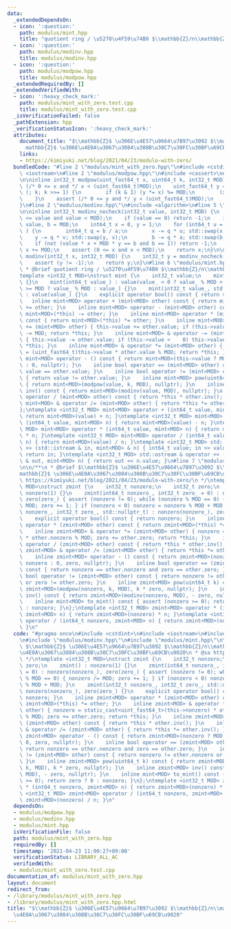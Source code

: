 ```yaml
---
data:
  _extendedDependsOn:
  - icon: ':question:'
    path: modulus/mint.hpp
    title: "quotient ring / \u5270\u4F59\u74B0 $\\mathbb{Z}/n\\mathbb{Z}$"
  - icon: ':question:'
    path: modulus/modinv.hpp
    title: modulus/modinv.hpp
  - icon: ':question:'
    path: modulus/modpow.hpp
    title: modulus/modpow.hpp
  _extendedRequiredBy: []
  _extendedVerifiedWith:
  - icon: ':heavy_check_mark:'
    path: modulus/mint_with_zero.test.cpp
    title: modulus/mint_with_zero.test.cpp
  _isVerificationFailed: false
  _pathExtension: hpp
  _verificationStatusIcon: ':heavy_check_mark:'
  attributes:
    document_title: "$\\mathbb{Z}$ \u306E\u4E57\u9664\u7B97\u3092 $\\mathbb{Z}/n\\\
      mathbb{Z}$ \u306E\u4E0A\u3067\u3084\u308B\u30C7\u30FC\u30BF\u69CB\u9020"
    links:
    - https://kimiyuki.net/blog/2021/04/23/modulo-with-zero/
  bundledCode: "#line 2 \"modulus/mint_with_zero.hpp\"\n#include <cstdint>\n#include\
    \ <iostream>\n#line 2 \"modulus/modpow.hpp\"\n#include <cassert>\n#line 4 \"modulus/modpow.hpp\"\
    \n\ninline int32_t modpow(uint_fast64_t x, uint64_t k, int32_t MOD) {\n    assert\
    \ (/* 0 <= x and */ x < (uint_fast64_t)MOD);\n    uint_fast64_t y = 1;\n    for\
    \ (; k; k >>= 1) {\n        if (k & 1) (y *= x) %= MOD;\n        (x *= x) %= MOD;\n\
    \    }\n    assert (/* 0 <= y and */ y < (uint_fast64_t)MOD);\n    return y;\n\
    }\n#line 2 \"modulus/modinv.hpp\"\n#include <algorithm>\n#line 5 \"modulus/modinv.hpp\"\
    \n\ninline int32_t modinv_nocheck(int32_t value, int32_t MOD) {\n    assert (0\
    \ <= value and value < MOD);\n    if (value == 0) return -1;\n    int64_t a =\
    \ value, b = MOD;\n    int64_t x = 0, y = 1;\n    for (int64_t u = 1, v = 0; a;\
    \ ) {\n        int64_t q = b / a;\n        x -= q * u; std::swap(x, u);\n    \
    \    y -= q * v; std::swap(y, v);\n        b -= q * a; std::swap(b, a);\n    }\n\
    \    if (not (value * x + MOD * y == b and b == 1)) return -1;\n    if (x < 0)\
    \ x += MOD;\n    assert (0 <= x and x < MOD);\n    return x;\n}\n\ninline int32_t\
    \ modinv(int32_t x, int32_t MOD) {\n    int32_t y = modinv_nocheck(x, MOD);\n\
    \    assert (y != -1);\n    return y;\n}\n#line 6 \"modulus/mint.hpp\"\n\n/**\n\
    \ * @brief quotient ring / \u5270\u4F59\u74B0 $\\mathbb{Z}/n\\mathbb{Z}$\n */\n\
    template <int32_t MOD>\nstruct mint {\n    int32_t value;\n    mint() : value()\
    \ {}\n    mint(int64_t value_) : value(value_ < 0 ? value_ % MOD + MOD : value_\
    \ >= MOD ? value_ % MOD : value_) {}\n    mint(int32_t value_, std::nullptr_t)\
    \ : value(value_) {}\n    explicit operator bool() const { return value; }\n \
    \   inline mint<MOD> operator + (mint<MOD> other) const { return mint<MOD>(*this)\
    \ += other; }\n    inline mint<MOD> operator - (mint<MOD> other) const { return\
    \ mint<MOD>(*this) -= other; }\n    inline mint<MOD> operator * (mint<MOD> other)\
    \ const { return mint<MOD>(*this) *= other; }\n    inline mint<MOD> & operator\
    \ += (mint<MOD> other) { this->value += other.value; if (this->value >= MOD) this->value\
    \ -= MOD; return *this; }\n    inline mint<MOD> & operator -= (mint<MOD> other)\
    \ { this->value -= other.value; if (this->value <    0) this->value += MOD; return\
    \ *this; }\n    inline mint<MOD> & operator *= (mint<MOD> other) { this->value\
    \ = (uint_fast64_t)this->value * other.value % MOD; return *this; }\n    inline\
    \ mint<MOD> operator - () const { return mint<MOD>(this->value ? MOD - this->value\
    \ : 0, nullptr); }\n    inline bool operator == (mint<MOD> other) const { return\
    \ value == other.value; }\n    inline bool operator != (mint<MOD> other) const\
    \ { return value != other.value; }\n    inline mint<MOD> pow(uint64_t k) const\
    \ { return mint<MOD>(modpow(value, k, MOD), nullptr); }\n    inline mint<MOD>\
    \ inv() const { return mint<MOD>(modinv(value, MOD), nullptr); }\n    inline mint<MOD>\
    \ operator / (mint<MOD> other) const { return *this * other.inv(); }\n    inline\
    \ mint<MOD> & operator /= (mint<MOD> other) { return *this *= other.inv(); }\n\
    };\ntemplate <int32_t MOD> mint<MOD> operator + (int64_t value, mint<MOD> n) {\
    \ return mint<MOD>(value) + n; }\ntemplate <int32_t MOD> mint<MOD> operator -\
    \ (int64_t value, mint<MOD> n) { return mint<MOD>(value) - n; }\ntemplate <int32_t\
    \ MOD> mint<MOD> operator * (int64_t value, mint<MOD> n) { return mint<MOD>(value)\
    \ * n; }\ntemplate <int32_t MOD> mint<MOD> operator / (int64_t value, mint<MOD>\
    \ n) { return mint<MOD>(value) / n; }\ntemplate <int32_t MOD> std::istream & operator\
    \ >> (std::istream & in, mint<MOD> & n) { int64_t value; in >> value; n = value;\
    \ return in; }\ntemplate <int32_t MOD> std::ostream & operator << (std::ostream\
    \ & out, mint<MOD> n) { return out << n.value; }\n#line 7 \"modulus/mint_with_zero.hpp\"\
    \n\n/**\n * @brief $\\mathbb{Z}$ \u306E\u4E57\u9664\u7B97\u3092 $\\mathbb{Z}/n\\\
    mathbb{Z}$ \u306E\u4E0A\u3067\u3084\u308B\u30C7\u30FC\u30BF\u69CB\u9020\n * @sa\
    \ https://kimiyuki.net/blog/2021/04/23/modulo-with-zero/\n */\ntemplate <int32_t\
    \ MOD>\nstruct zmint {\n    int32_t nonzero;\n    int32_t zero;\n    zmint() :\
    \ nonzero(1) {}\n    zmint(int64_t nonzero_, int32_t zero_ = 0) : nonzero(nonzero_),\
    \ zero(zero_) { assert (nonzero != 0); while (nonzero % MOD == 0) { nonzero /=\
    \ MOD; zero += 1; } if (nonzero < 0) nonzero = nonzero % MOD + MOD; }\n    zmint(int32_t\
    \ nonzero_, int32_t zero_, std::nullptr_t) : nonzero(nonzero_), zero(zero_) {}\n\
    \    explicit operator bool() const { return nonzero; }\n    inline zmint<MOD>\
    \ operator * (zmint<MOD> other) const { return zmint<MOD>(*this) *= other; }\n\
    \    inline zmint<MOD> & operator *= (zmint<MOD> other) { nonzero = static_cast<uint_fast64_t>(this->nonzero)\
    \ * other.nonzero % MOD; zero += other.zero; return *this; }\n    inline zmint<MOD>\
    \ operator / (zmint<MOD> other) const { return *this * other.inv(); }\n    inline\
    \ zmint<MOD> & operator /= (zmint<MOD> other) { return *this *= other.inv(); }\n\
    \    inline zmint<MOD> operator - () const { return zmint<MOD>(nonzero ? MOD -\
    \ nonzero : 0, zero, nullptr); }\n    inline bool operator == (zmint<MOD> other)\
    \ const { return nonzero == other.nonzero and zero == other.zero; }\n    inline\
    \ bool operator != (zmint<MOD> other) const { return nonzero != other.nonzero\
    \ or zero != other.zero; }\n    inline zmint<MOD> pow(uint64_t k) const { return\
    \ zmint<MOD>(modpow(nonzero, k, MOD), k * zero, nullptr); }\n    inline zmint<MOD>\
    \ inv() const { return zmint<MOD>(modinv(nonzero, MOD), - zero, nullptr); }\n\
    \    inline mint<MOD> to_mint() const { assert (nonzero >= 0); return zero ? 0\
    \ : nonzero; }\n};\ntemplate <int32_t MOD> zmint<MOD> operator * (int64_t nonzero,\
    \ zmint<MOD> n) { return zmint<MOD>(nonzero) * n; }\ntemplate <int32_t MOD> zmint<MOD>\
    \ operator / (int64_t nonzero, zmint<MOD> n) { return zmint<MOD>(nonzero) / n;\
    \ }\n"
  code: "#pragma once\n#include <cstdint>\n#include <iostream>\n#include \"modulus/modpow.hpp\"\
    \n#include \"modulus/modinv.hpp\"\n#include \"modulus/mint.hpp\"\n\n/**\n * @brief\
    \ $\\mathbb{Z}$ \u306E\u4E57\u9664\u7B97\u3092 $\\mathbb{Z}/n\\mathbb{Z}$ \u306E\
    \u4E0A\u3067\u3084\u308B\u30C7\u30FC\u30BF\u69CB\u9020\n * @sa https://kimiyuki.net/blog/2021/04/23/modulo-with-zero/\n\
    \ */\ntemplate <int32_t MOD>\nstruct zmint {\n    int32_t nonzero;\n    int32_t\
    \ zero;\n    zmint() : nonzero(1) {}\n    zmint(int64_t nonzero_, int32_t zero_\
    \ = 0) : nonzero(nonzero_), zero(zero_) { assert (nonzero != 0); while (nonzero\
    \ % MOD == 0) { nonzero /= MOD; zero += 1; } if (nonzero < 0) nonzero = nonzero\
    \ % MOD + MOD; }\n    zmint(int32_t nonzero_, int32_t zero_, std::nullptr_t) :\
    \ nonzero(nonzero_), zero(zero_) {}\n    explicit operator bool() const { return\
    \ nonzero; }\n    inline zmint<MOD> operator * (zmint<MOD> other) const { return\
    \ zmint<MOD>(*this) *= other; }\n    inline zmint<MOD> & operator *= (zmint<MOD>\
    \ other) { nonzero = static_cast<uint_fast64_t>(this->nonzero) * other.nonzero\
    \ % MOD; zero += other.zero; return *this; }\n    inline zmint<MOD> operator /\
    \ (zmint<MOD> other) const { return *this * other.inv(); }\n    inline zmint<MOD>\
    \ & operator /= (zmint<MOD> other) { return *this *= other.inv(); }\n    inline\
    \ zmint<MOD> operator - () const { return zmint<MOD>(nonzero ? MOD - nonzero :\
    \ 0, zero, nullptr); }\n    inline bool operator == (zmint<MOD> other) const {\
    \ return nonzero == other.nonzero and zero == other.zero; }\n    inline bool operator\
    \ != (zmint<MOD> other) const { return nonzero != other.nonzero or zero != other.zero;\
    \ }\n    inline zmint<MOD> pow(uint64_t k) const { return zmint<MOD>(modpow(nonzero,\
    \ k, MOD), k * zero, nullptr); }\n    inline zmint<MOD> inv() const { return zmint<MOD>(modinv(nonzero,\
    \ MOD), - zero, nullptr); }\n    inline mint<MOD> to_mint() const { assert (nonzero\
    \ >= 0); return zero ? 0 : nonzero; }\n};\ntemplate <int32_t MOD> zmint<MOD> operator\
    \ * (int64_t nonzero, zmint<MOD> n) { return zmint<MOD>(nonzero) * n; }\ntemplate\
    \ <int32_t MOD> zmint<MOD> operator / (int64_t nonzero, zmint<MOD> n) { return\
    \ zmint<MOD>(nonzero) / n; }\n"
  dependsOn:
  - modulus/modpow.hpp
  - modulus/modinv.hpp
  - modulus/mint.hpp
  isVerificationFile: false
  path: modulus/mint_with_zero.hpp
  requiredBy: []
  timestamp: '2021-04-23 11:00:27+09:00'
  verificationStatus: LIBRARY_ALL_AC
  verifiedWith:
  - modulus/mint_with_zero.test.cpp
documentation_of: modulus/mint_with_zero.hpp
layout: document
redirect_from:
- /library/modulus/mint_with_zero.hpp
- /library/modulus/mint_with_zero.hpp.html
title: "$\\mathbb{Z}$ \u306E\u4E57\u9664\u7B97\u3092 $\\mathbb{Z}/n\\mathbb{Z}$ \u306E\
  \u4E0A\u3067\u3084\u308B\u30C7\u30FC\u30BF\u69CB\u9020"
---
```


